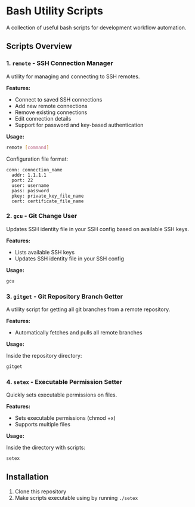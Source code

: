 # Bash Utility Scripts

A collection of useful bash scripts for development workflow automation.

## Scripts Overview

### 1. `remote` - SSH Connection Manager

A utility for managing and connecting to SSH remotes.

**Features:**

- Connect to saved SSH connections
- Add new remote connections
- Remove existing connections
- Edit connection details
- Support for password and key-based authentication

**Usage:**

```bash
remote [command]
```

Configuration file format:

```
conn: connection_name
  addr: 1.1.1.1
  port: 22
  user: username
  pass: password
  pkey: private_key_file_name
  cert: certificate_file_name
```

### 2. `gcu` - Git Change User

Updates SSH identity file in your SSH config based on available SSH keys.

**Features:**

- Lists available SSH keys
- Updates SSH identity file in your SSH config

**Usage:**

```bash
gcu
```

### 3. `gitget` - Git Repository Branch Getter

A utility script for getting all git branches from a remote repository.

**Features:**

- Automatically fetches and pulls all remote branches

**Usage:**

Inside the repository directory:

```bash
gitget
```

### 4. `setex` - Executable Permission Setter

Quickly sets executable permissions on files.

**Features:**

- Sets executable permissions (chmod +x)
- Supports multiple files

**Usage:**

Inside the directory with scripts:

```bash
setex
```

## Installation

1. Clone this repository
2. Make scripts executable using by running `./setex`
